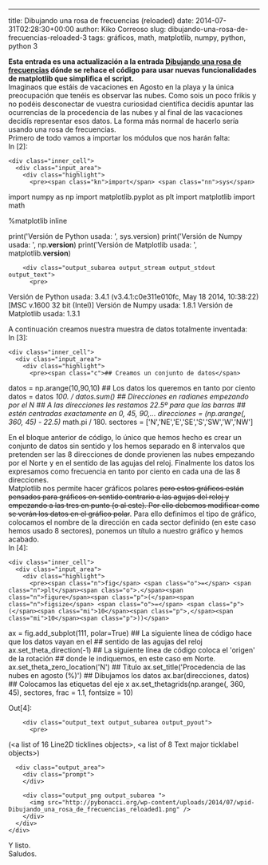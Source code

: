 ---
title: Dibujando una rosa de frecuencias (reloaded)
date: 2014-07-31T02:28:30+00:00
author: Kiko Correoso
slug: dibujando-una-rosa-de-frecuencias-reloaded-3
tags: gráficos, math, matplotlib, numpy, python, python 3

<div class="cell border-box-sizing text_cell rendered">
  <div class="prompt input_prompt">
  </div>
  
  <div class="inner_cell">
    <div class="text_cell_render border-box-sizing rendered_html">
      <strong>Esta entrada es una actualización a la entrada <a href="http://pybonacci.org/2012/03/24/dibujando-una-rosa-de-frecuencias/">Dibujando una rosa de frecuencias</a> dónde se rehace el código para usar nuevas funcionalidades de matplotlib que simplifica el script.</strong><br /> Imaginaos que estáis de vacaciones en Agosto en la playa y la única preocupación que tenéis es observar las nubes. Como sois un poco frikis y no podéis desconectar de vuestra curiosidad científica decidís apuntar las ocurrencias de la procedencia de las nubes y al final de las vacaciones decidís representar esos datos. La forma más normal de hacerlo sería usando una rosa de frecuencias.<br /> Primero de todo vamos a importar los módulos que nos harán falta:
    </div>
  </div>
</div>

<div class="cell border-box-sizing code_cell rendered">
  <div class="input">
    <div class="prompt input_prompt">
      In&nbsp;[2]:
    </div>
    
    <div class="inner_cell">
      <div class="input_area">
        <div class="highlight">
          <pre><span class="kn">import</span> <span class="nn">sys</span>

<span class="kn">import</span> <span class="nn">numpy</span> <span class="kn">as</span> <span class="nn">np</span>
<span class="kn">import</span> <span class="nn">matplotlib.pyplot</span> <span class="kn">as</span> <span class="nn">plt</span>
<span class="kn">import</span> <span class="nn">matplotlib</span>
<span class="kn">import</span> <span class="nn">math</span>

<span class="o">%</span><span class="k">matplotlib</span> <span class="n">inline</span>

<span class="k">print</span><span class="p">(</span><span class="s">&#039;Versión de Python usada: &#039;</span><span class="p">,</span> <span class="n">sys</span><span class="o">.</span><span class="n">version</span><span class="p">)</span>
<span class="k">print</span><span class="p">(</span><span class="s">&#039;Versión de Numpy usada: &#039;</span><span class="p">,</span> <span class="n">np</span><span class="o">.</span><span class="n">__version__</span><span class="p">)</span>
<span class="k">print</span><span class="p">(</span><span class="s">&#039;Versión de Matplotlib usada: &#039;</span><span class="p">,</span> <span class="n">matplotlib</span><span class="o">.</span><span class="n">__version__</span><span class="p">)</span>
</pre>
        </div>
      </div>
    </div>
  </div>
  
  <div class="output_wrapper">
    <div class="output">
      <div class="output_area">
        <div class="prompt">
        </div>
        
        <div class="output_subarea output_stream output_stdout output_text">
          <pre>
Versión de Python usada:  3.4.1 (v3.4.1:c0e311e010fc, May 18 2014, 10:38:22) [MSC v.1600 32 bit (Intel)]
Versión de Numpy usada:  1.8.1
Versión de Matplotlib usada:  1.3.1

</pre>
        </div>
      </div>
    </div>
  </div>
</div>

<div class="cell border-box-sizing text_cell rendered">
  <div class="prompt input_prompt">
  </div>
  
  <div class="inner_cell">
    <div class="text_cell_render border-box-sizing rendered_html">
      A continuación creamos nuestra muestra de datos totalmente inventada:
    </div>
  </div>
</div>

<div class="cell border-box-sizing code_cell rendered">
  <div class="input">
    <div class="prompt input_prompt">
      In&nbsp;[3]:
    </div>
    
    <div class="inner_cell">
      <div class="input_area">
        <div class="highlight">
          <pre><span class="c">## Creamos un conjunto de datos</span>
<span class="n">datos</span> <span class="o">=</span> <span class="n">np</span><span class="o">.</span><span class="n">arange</span><span class="p">(</span><span class="mi">10</span><span class="p">,</span><span class="mi">90</span><span class="p">,</span><span class="mi">10</span><span class="p">)</span>
<span class="c">## Los datos los queremos en tanto por ciento</span>
<span class="n">datos</span> <span class="o">=</span> <span class="n">datos</span> <span class="o">*</span> <span class="mf">100.</span> <span class="o">/</span> <span class="n">datos</span><span class="o">.</span><span class="n">sum</span><span class="p">()</span>
<span class="c">## Direcciones en radianes empezando por el N</span>
<span class="c">## A las direcciones les restamos 22.5º para que las barras</span>
<span class="c">## estén centradas exactamente en 0, 45, 90,...</span>
<span class="n">direcciones</span> <span class="o">=</span> <span class="p">(</span><span class="n">np</span><span class="o">.</span><span class="n">arange</span><span class="p">(</span><span class="mi"></span><span class="p">,</span> <span class="mi">360</span><span class="p">,</span> <span class="mi">45</span><span class="p">)</span> <span class="o">-</span> <span class="mf">22.5</span><span class="p">)</span> <span class="o">*</span> <span class="n">math</span><span class="o">.</span><span class="n">pi</span> <span class="o">/</span> <span class="mf">180.</span>
<span class="n">sectores</span> <span class="o">=</span> <span class="p">[</span><span class="s">&#039;N&#039;</span><span class="p">,</span><span class="s">&#039;NE&#039;</span><span class="p">,</span><span class="s">&#039;E&#039;</span><span class="p">,</span><span class="s">&#039;SE&#039;</span><span class="p">,</span><span class="s">&#039;S&#039;</span><span class="p">,</span><span class="s">&#039;SW&#039;</span><span class="p">,</span><span class="s">&#039;W&#039;</span><span class="p">,</span><span class="s">&#039;NW&#039;</span><span class="p">]</span>
</pre>
        </div>
      </div>
    </div>
  </div>
</div>

<div class="cell border-box-sizing text_cell rendered">
  <div class="prompt input_prompt">
  </div>
  
  <div class="inner_cell">
    <div class="text_cell_render border-box-sizing rendered_html">
      En el bloque anterior de código, lo único que hemos hecho es crear un conjunto de datos sin sentido y los hemos separado en 8 intervalos que pretenden ser las 8 direcciones de donde provienen las nubes empezando por el Norte y en el sentido de las agujas del reloj. Finalmente los datos los expresamos como frecuencia en tanto por ciento en cada una de las 8 direcciones.<br /> Matplotlib nos permite hacer gráficos polares <s>pero estos gráficos están pensados para gráficos en sentido contrario a las agujas del reloj y empezando a las tres en punto (o al este). Por ello debemos modificar como se verán los datos en el gráfico polar</s>. Para ello definimos el tipo de gráfico, colocamos el nombre de la dirección en cada sector definido (en este caso hemos usado 8 sectores), ponemos un título a nuestro gráfico y hemos acabado.
    </div>
  </div>
</div>

<div class="cell border-box-sizing code_cell rendered">
  <div class="input">
    <div class="prompt input_prompt">
      In&nbsp;[4]:
    </div>
    
    <div class="inner_cell">
      <div class="input_area">
        <div class="highlight">
          <pre><span class="n">fig</span> <span class="o">=</span> <span class="n">plt</span><span class="o">.</span><span class="n">figure</span><span class="p">(</span><span class="n">figsize</span> <span class="o">=</span> <span class="p">(</span><span class="mi">10</span><span class="p">,</span><span class="mi">10</span><span class="p">))</span>
<span class="n">ax</span> <span class="o">=</span> <span class="n">fig</span><span class="o">.</span><span class="n">add_subplot</span><span class="p">(</span><span class="mi">111</span><span class="p">,</span> <span class="n">polar</span><span class="o">=</span><span class="bp">True</span><span class="p">)</span>
<span class="c">## La siguiente línea de código hace que los datos vayan en el </span>
<span class="c">## sentido de las agujas del reloj</span>
<span class="n">ax</span><span class="o">.</span><span class="n">set_theta_direction</span><span class="p">(</span><span class="o">-</span><span class="mi">1</span><span class="p">)</span>
<span class="c">## La siguiente línea de código coloca el &#039;origen&#039; de la rotación</span>
<span class="c">## donde le indiquemos, en este caso em Norte.</span>
<span class="n">ax</span><span class="o">.</span><span class="n">set_theta_zero_location</span><span class="p">(</span><span class="s">&#039;N&#039;</span><span class="p">)</span>
<span class="c">## Título</span>
<span class="n">ax</span><span class="o">.</span><span class="n">set_title</span><span class="p">(</span><span class="s">&#039;Procedencia de las nubes en agosto (%)&#039;</span><span class="p">)</span>
<span class="c">## Dibujamos los datos</span>
<span class="n">ax</span><span class="o">.</span><span class="n">bar</span><span class="p">(</span><span class="n">direcciones</span><span class="p">,</span> <span class="n">datos</span><span class="p">)</span>
<span class="c">## Colocamos las etiquetas del eje x</span>
<span class="n">ax</span><span class="o">.</span><span class="n">set_thetagrids</span><span class="p">(</span><span class="n">np</span><span class="o">.</span><span class="n">arange</span><span class="p">(</span><span class="mi"></span><span class="p">,</span> <span class="mi">360</span><span class="p">,</span> <span class="mi">45</span><span class="p">),</span> <span class="n">sectores</span><span class="p">,</span> <span class="n">frac</span> <span class="o">=</span> <span class="mf">1.1</span><span class="p">,</span> <span class="n">fontsize</span> <span class="o">=</span> <span class="mi">10</span><span class="p">)</span>
</pre>
        </div>
      </div>
    </div>
  </div>
  
  <div class="output_wrapper">
    <div class="output">
      <div class="output_area">
        <div class="prompt output_prompt">
          Out[4]:
        </div>
        
        <div class="output_text output_subarea output_pyout">
          <pre>
(&lt;a list of 16 Line2D ticklines objects&gt;,
 &lt;a list of 8 Text major ticklabel objects&gt;)
</pre>
        </div>
      </div>
      
      <div class="output_area">
        <div class="prompt">
        </div>
        
        <div class="output_png output_subarea ">
          <img src="http://pybonacci.org/wp-content/uploads/2014/07/wpid-Dibujando_una_rosa_de_frecuencias_reloaded1.png" />
        </div>
      </div>
    </div>
  </div>
</div>

<div class="cell border-box-sizing text_cell rendered">
  <div class="prompt input_prompt">
  </div>
  
  <div class="inner_cell">
    <div class="text_cell_render border-box-sizing rendered_html">
      Y listo.<br /> Saludos.
    </div>
  </div>
</div>